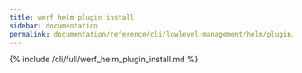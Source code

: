 ```yaml
---
title: werf helm plugin install
sidebar: documentation
permalink: documentation/reference/cli/lowlevel-management/helm/plugin/install.html
---
```


{% include /cli/full/werf_helm_plugin_install.md %}
